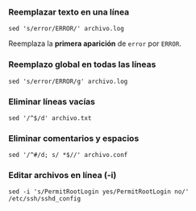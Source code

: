 ### **Reemplazar texto en una línea**

```
sed 's/error/ERROR/' archivo.log
```
Reemplaza la **primera aparición** de `error` por `ERROR`.

### **Reemplazo global en todas las líneas**

```
sed 's/error/ERROR/g' archivo.log
```

### **Eliminar líneas vacías**

```
sed '/^$/d' archivo.txt
```

### **Eliminar comentarios y espacios**

```
sed '/^#/d; s/ *$//' archivo.conf
```

### **Editar archivos en línea (-i)**

```
sed -i 's/PermitRootLogin yes/PermitRootLogin no/' /etc/ssh/sshd_config
```